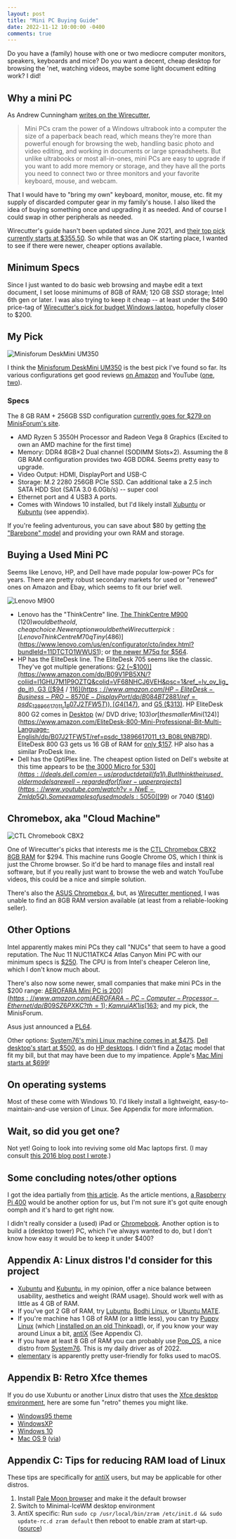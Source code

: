 ```yaml
---
layout: post
title: "Mini PC Buying Guide"
date: 2022-11-12 10:00:00 -0400
comments: true
---
```


Do you have a (family) house with one or two mediocre computer monitors, speakers, keyboards and mice? Do you want a decent, cheap desktop for browsing the 'net, watching videos, maybe some light document editing work? I did!

## Why a mini PC

As Andrew Cunningham [writes on the Wirecutter](https://www.nytimes.com/wirecutter/reviews/best-mini-desktop-pcs/#who-this-is-for), 

> Mini PCs cram the power of a Windows ultrabook into a computer the size of a paperback beach read, which means they’re more than powerful enough for browsing the web, handling basic photo and video editing, and working in documents or large spreadsheets. But unlike ultrabooks or most all-in-ones, mini PCs are easy to upgrade if you want to add more memory or storage, and they have all the ports you need to connect two or three monitors and your favorite keyboard, mouse, and webcam.

That I would have to "bring my own" keyboard, monitor, mouse, etc. fit my supply of discarded computer gear in my family's house. I also liked the idea of buying something once and upgrading it as needed. And of course I could swap in other peripherals as needed.

Wirecutter's guide hasn't been updated since June 2021, and [their top pick currently starts at $355.50](https://www.lenovo.com/us/en/p/desktops/thinkcentre/m-series-tiny/thinkcentre-m70q/wmd00000405?clickid=UDmxesywyxyNT3XRirxIQRQNUkA0adU1UUsSWw0&irgwc=1&PID=197432&acid=ww%3Aaffiliate%3Abv0as6&cid=us%3Aaffiliate%3Acxsaam). So while that was an OK starting place, I wanted to see if there were newer, cheaper options available.

## Minimum Specs
Since I just wanted to do basic web browsing and maybe edit a text document, I set loose minimums of 8GB of RAM; 120 GB _SSD_ storage; Intel 6th gen or later. I was also trying to keep it cheap -- at least under the $490 price-tag of [Wirecutter's pick for budget Windows laptop](https://www.nytimes.com/wirecutter/reviews/best-laptop-under-500/), hopefully closer to $200.

## My Pick

![Minisforum DeskMini UM350](https://cdn.shopify.com/s/files/1/0401/1032/5921/products/UM270_46aae7d2-75f6-4e26-b800-debd43198251_1800x1800.jpg?v=1650250986)

I think the [Minisforum DeskMini UM350](https://store.minisforum.com/products/um350?variant=42279017251061) is the best pick I've found so far. Its various configurations get good reviews [on Amazon](https://www.amazon.com/s?k=DeskMini+UM350&link_code=qs&sourceid=Mozilla-search&tag=moz-us-20) and YouTube ([one](https://www.youtube.com/watch?v=4Xko8c5tcOQ), [two](https://www.youtube.com/watch?v=X4MOUnOsA7Q)).  

### Specs
The 8 GB RAM + 256GB SSD configuration [currently goes for $279 on MinisForum's site](https://store.minisforum.com/products/um350?variant=42279017251061).

* AMD Ryzen 5 3550H Processor and Radeon Vega 8 Graphics (Excited to own an AMD machine for the first time)
* Memory: DDR4 8GB×2 Dual channel (SODIMM Slots×2). Assuming the 8 GB RAM configuration provides two 4GB DDR4. Seems pretty easy to upgrade.
* Video Output: HDMI, DisplayPort and USB-C
* Storage: M.2 2280 256GB PCIe SSD. Can additional take a 2.5 inch SATA HDD Slot (SATA 3.0 6.0Gb/s) -- super cool
* Ethernet port and 4 USB3 A ports.
* Comes with Windows 10 installed, but I'd likely install [Xubuntu](https://xubuntu.org/) or [Kubuntu](https://kubuntu.org/) (see appendix).

If you're feeling adventurous, you can save about $80 by getting [the "Barebone" model](https://store.minisforum.com/products/um350?variant=42279017054453) and providing your own RAM and storage.

## Buying a Used Mini PC

Seems like Lenovo, HP, and Dell have made popular low-power PCs for years. There are pretty robust secondary markets for used or "renewed" ones on Amazon and Ebay, which seems to fit our brief well. 

![Lenovo M900](https://m.media-amazon.com/images/I/61ZOoF6G9fL._AC_SL1500_.jpg)

* Lenovo has the "ThinkCentre" line. [The ThinkCentre M900](https://www.amazon.com/dp/B09G5TDLNL/?coliid=I130UYIVNF7ZO5&colid=VF68NHCJ6VEH&psc=1&ref_=lv_ov_lig_dp_it) ($120) would be the old, cheap choice. Newer option would be the Wirecutter pick: [Lenovo ThinkCentre M70q Tiny ($486)](https://www.lenovo.com/us/en/configurator/cto/index.html?bundleId=11DTCTO1WWUS1); or [the newer M75q for $564](https://www.amazon.com/Lenovo-ThinkCentre-11JN0029US-Desktop-Computer/dp/B09WRRCS99/ref=sr_1_45?crid=1XNRGPYUPKHRF&keywords=ThinkCentre+M75q+Tiny+Gen+2&qid=1669772873&s=electronics&sprefix=thinkcentre+m75q+tiny+gen+2%2Celectronics%2C217&sr=1-45&ufe=app_do%3Aamzn1.fos.2b70bf2b-6730-4ccf-ab97-eb60747b8daf).
* HP has the EliteDesk line. The EliteDesk 705 seems like the classic. They've got multiple generations: [G2 (~$100)](https://www.amazon.com/dp/B09V1PB5XN/?coliid=I1GHU7M1P9OZTQ&colid=VF68NHCJ6VEH&psc=1&ref_=lv_ov_lig_dp_it), G3 ([$94](https://www.amazon.com/HP-EliteDesk-705-G3-PRO-8770E/dp/B07PBCHV6D/ref=sr_1_2?crid=2DSL0F0YIDUZU&keywords=hp+elitedesk+705+g3&qid=1669753579&s=electronics&sprefix=hp+elitedesk+705+g3%2Celectronics%2C109&sr=1-2) / [$116](https://www.amazon.com/HP-EliteDesk-Business-PRO-8570E-DisplayPort/dp/B084BT2881/ref=psdc_13896617011_t1_B07J2TFW5T)), [G4 ($147)](https://www.amazon.com/HP-EliteDesk-Mini-Desktop-Computer/dp/B08L9NB7RD/ref=sr_1_3?keywords=hp%2Belitedesk&qid=1669750316&refinements=p_n_feature_twenty-three_browse-bin%3A7817224011%2Cp_n_feature_seventeen_browse-bin%3A23697638011%2Cp_36%3A-18000&rnid=2421879011&s=pc&sr=1-3&th=1), and [G5 ($313)](https://www.amazon.com/HP-EliteDesk-Desktop-Computer-Ryzen/dp/B083ZKLT4Z/ref=sr_1_3?keywords=HP+EliteDesk+705+Desktop+Mini+G5&qid=1669820917&sr=8-3). HP EliteDesk 800 G2 comes in [Desktop](https://www.amazon.com/HP-EliteDesk-800-G2-Business/dp/B07M5B4VZ8/ref=sr_1_8?crid=1XOJAW65TN60B&keywords=hp+elitedesk+800&qid=1669753728&s=electronics&sprefix=hp+elitedesk+800%2Celectronics%2C77&sr=1-8) (w/ DVD drive; $103) or [the smaller Mini ($124)](https://www.amazon.com/EliteDesk-800-Mini-Professional-Bit-Multi-Language-English/dp/B07J2TFW5T/ref=psdc_13896617011_t3_B08L9NB7RD). EliteDesk 800 G3 gets us 16 GB of RAM for [only $157](https://www.amazon.com/HP-Elitedesk-Business-i5-6500T-DisplayPort/dp/B086RF1SLK/ref=psdc_13896617011_t1_B07T7K8LVT). HP also has a similar ProDesk line.
* Dell has the OptiPlex line. The cheapest option listed on Dell's website at this time appears to be [the 3000 Micro for $530](https://deals.dell.com/en-us/productdetail/fq1l). But I think their used, older models are well-regarded for [fixer-upper projects](https://www.youtube.com/watch?v=NwE-Zmldp5Q). Some examples of used models: 5050 ([$99](https://www.ebay.com/itm/204077335926?hash=item2f83f50576:g:iD0AAOSwI6FjB8yp&amdata=enc%3AAQAHAAAA4O5nqmSNEzC1t8PIvdc9BRjufxuj59NKvN71N94N1YK9uRmzJ5BSbsDjXx%2FVVPduJ6caEEodQrBfhfJxLXkz5iupI%2BJpNR4iis8pyWcSdLftm7FgDeOrs6jdzAbxrPXRaFAG7HIo8noObciNh2RJa%2FMM1mxnYS0KgZHkOmg6Q6XY1KOX8c2DrO%2B94Aou5WPxlGO47mnqBKeefD5VimW9bHmsRJnk6e8O0KFo1t%2BWtZoVgMPxB4xZSnQw1TZK4Ybv1tz4Gzf1XWY4DOR%2Fg2vCKwNUWTobQTkqYU3wH00bONyw%7Ctkp%3ABFBM8rSg8Zhh)) or 7040 ([$140](https://www.ebay.com/itm/165504038978?hash=item2688cf3842:g:U~wAAOSwruBikOwr&amdata=enc%3AAQAHAAAA4Oqwiw4dGiZywca4hyBbnodg3RrrMBpwoFwpXLNAUo3v3vfFGwT3hzty4TPyOWroVrEIveQbyX6b0vvS7tdOWAHSeYSoYoR1qUimtIKfBx1xf7v2doPp%2FwPAW66bhC5W3yZNoJIeggLst5jTtJbGuI5sZSX4JOeBJTK1H1Iuvr4lVdIqixp4qrmj%2Bef8%2BKsA2V6y5pzitEZUiAOfXgpPFqLw1Ck9Xh%2BJpd94LEWBWFgmatqsZ9bSP8eqphS1Duw3btc2rCpCdMVaVocAPwE5j1NMIhPmootbpBirWT7XLMxw%7Ctkp%3ABFBM9LSg8Zhh))

## Chromebox, aka "Cloud Machine"

![CTL Chromebook CBX2](https://cdn.shopify.com/s/files/1/1382/9181/products/ctl-ctl-chromebox-cbx2-8gb-ram-celeron-5205-comet-lake-8gb-64-wifi-6-new-28437845770328_700x.jpg?v=1628012215)

One of Wirecutter's picks that interests me is the [CTL Chromebox CBX2 8GB RAM](https://ctl.net/products/ctl-chromebox-cbx2-8gb-ram-celeron-5205-comet-lake-8gb-64-wifi-6-new) for $294. This machine runs Google Chrome OS, which I think is just the Chrome browser. So it'd be hard to manage files and install real software, but if you really just want to browse the web and watch YouTube videos, this could be a nice and simple solution. 

There's also the [ASUS Chromebox 4](https://www.asus.com/displays-desktops/mini-pcs/chrome-os-devices/asus-chromebox-4/), but, as [Wirecutter mentioned](https://www.nytimes.com/wirecutter/reviews/best-mini-desktop-pcs/#the-competition), I was unable to find an 8GB RAM version available (at least from a reliable-looking seller). 

## Other Options
Intel apparently makes mini PCs they call "NUCs" that seem to have a good reputation. The Nuc 11 NUC11ATKC4 Atlas Canyon Mini PC with our minimum specs is [$250](https://www.amazon.com/Intel-NUC11ATKC4-Atlas-Canyon-Celeron/dp/B0B4SL1S1X/ref=sr_1_5?crid=217YX3S3ICPZ&keywords=nuc11atkc4&qid=1669782482&sprefix=nuc11atkc4%2Caps%2C123&sr=8-5&ufe=app_do%3Aamzn1.fos.f5122f16-c3e8-4386-bf32-63e904010ad0&th=1). The CPU is from Intel's cheaper Celeron line, which I don't know much about.

There's also now some newer, small companies that make mini PCs in the $200 range: [AEROFARA Mini PC is $200](https://www.amazon.com/AEROFARA-PC-Computer-Processor-Ethernet/dp/B09SZ6PXKC?th=1); Kamrui AK1 is [$163](https://www.amazon.com/KAMRUI-AK1-Computers-Computer-Business/dp/B0B8BQ42DB/ref=sr_1_3?keywords=mini+pc&qid=1669748230&refinements=p_n_feature_twenty-three_browse-bin%3A7817224011%2Cp_36%3A-17000&rnid=2421879011&s=pc&sr=1-3&ufe=app_do%3Aamzn1.fos.f5122f16-c3e8-4386-bf32-63e904010ad0); and my pick, the MinisForum.

Asus just announced a [PL64](https://www.asus.com/displays-desktops/mini-pcs/pl-series/mini-pc-pl64/). 

Other options: [System76's mini Linux machine comes in at $475](https://system76.com/desktops/meer5/configure). [Dell desktop's start at $500](https://www.dell.com/en-us/shop/desktop-computers/inspiron-desktop/spd/inspiron-3910-desktop/nd3910fifhs), as do [HP desktops](https://www.hp.com/us-en/shop/vwa/desktops/segm=Home?jumpid=ma_dt_featured_na_6_220408&orderBy=3). I didn't find a [Zotac](https://www.zotac.com/us/product/mini_pcs/overview) model that fit my bill, but that may have been due to my impatience. Apple's [Mac Mini starts at $699](https://www.apple.com/shop/buy-mac/mac-mini/apple-m1-chip-with-8-core-cpu-and-8-core-gpu-256gb)!

## On operating systems
Most of these come with Windows 10. I'd likely install a lightweight, easy-to-maintain-and-use version of Linux. See Appendix for more information.

## Wait, so did you get one? 

Not yet! Going to look into reviving some old Mac laptops first. (I may consult [this 2016 blog post I wrote](https://sts10.github.io/2016/11/08/installing-ubuntu-on-my-old-macbook-pro.html).)

## Some concluding notes/other options
I got the idea partially from [this article](https://arstechnica.com/gadgets/2022/11/used-thin-client-pcs-are-an-unsexy-readily-available-raspberry-pi-alternative/). As the article mentions, [a Raspberry Pi 400](https://www.raspberrypi.com/products/raspberry-pi-400-unit/?variant=raspberry-pi-400-us-unit) would be another option for us, but I'm not sure it's got quite enough oomph and it's hard to get right now. 

I didn't really consider a (used) iPad or [Chromebook](https://www.nytimes.com/wirecutter/reviews/best-chromebook/). Another option is to build a (desktop tower) PC, which I've always wanted to do, but I don't know how easy it would be to keep it under $400?


## Appendix A: Linux distros I'd consider for this project

* [Xubuntu](https://xubuntu.org/) and [Kubuntu](https://kubuntu.org/), in my opinion, offer a nice balance between usability, aesthetics and weight (RAM usage). Should work well with as little as 4 GB of RAM. 
* If you've got 2 GB of RAM, try [Lubuntu](https://lubuntu.me/), [Bodhi Linux](https://www.bodhilinux.com/), or [Ubuntu MATE](https://ubuntu-mate.org/).
* If you're machine has 1 GB of RAM (or a little less), you can try [Puppy Linux](https://puppylinux-woof-ce.github.io/) (which [I installed on an old Thinkpad](https://sts10.github.io//2022/08/23/reviving-a-thinkpad-x40.html)), or, if you know your way around Linux a bit, [antiX](https://antixlinux.com/) (See Appendix C). 
* If you have at least 8 GB of RAM you can probably use [Pop_OS](https://support.system76.com/articles/install-pop/), a nice distro from [System76](https://system76.com/). This is my daily driver as of 2022.
* [elementary](https://elementary.io/) is apparently pretty user-friendly for folks used to macOS.

## Appendix B: Retro Xfce themes

If you do use Xubuntu or another Linux distro that uses the [Xfce desktop environment](https://xfce.org/), here are some fun "retro" themes you might like.

* [Windows95 theme](https://github.com/grassmunk/Chicago95)
* [WindowsXP](https://github.com/ZoomTen/xptheme-20180113)
* [Windows 10](https://github.com/B00merang-Project/Windows-10)
* [Mac OS 9](https://github.com/timnetworks/Platinum9) ([via](https://www.reddit.com/r/unixporn/comments/cxpf5n/comment/eyml4zx/?utm_source=reddit&utm_medium=web2x&context=3))

## Appendix C: Tips for reducing RAM load of Linux

These tips are specifically for [antiX](https://antixlinux.com/) users, but may be applicable for other distros.

1. Install [Pale Moon browser](https://www.palemoon.org/) and make it the default browser
2. Switch to Minimal-IceWM desktop environment
3. AntiX specific: Run `sudo cp /usr/local/bin/zram /etc/init.d && sudo update-rc.d zram default` then reboot to enable zram at start-up. ([source](https://www.antixforum.com/forums/topic/making-a-pentium-4-laptop-useful-with-antix/))
